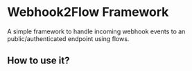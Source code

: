 # Webhook2Flow Framework

A simple framework to handle incoming webhook events to an public/authenticated endpoint using flows.

## How to use it?
